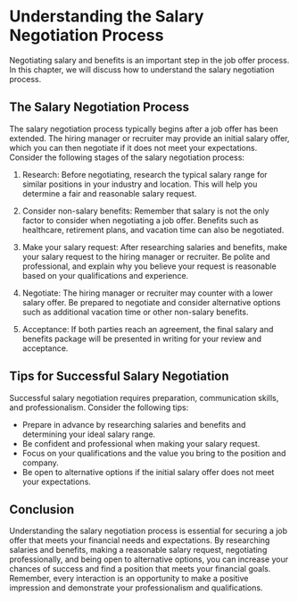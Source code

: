 Understanding the Salary Negotiation Process
=========================================================================================

Negotiating salary and benefits is an important step in the job offer process. In this chapter, we will discuss how to understand the salary negotiation process.

The Salary Negotiation Process
------------------------------

The salary negotiation process typically begins after a job offer has been extended. The hiring manager or recruiter may provide an initial salary offer, which you can then negotiate if it does not meet your expectations. Consider the following stages of the salary negotiation process:

1. Research: Before negotiating, research the typical salary range for similar positions in your industry and location. This will help you determine a fair and reasonable salary request.

2. Consider non-salary benefits: Remember that salary is not the only factor to consider when negotiating a job offer. Benefits such as healthcare, retirement plans, and vacation time can also be negotiated.

3. Make your salary request: After researching salaries and benefits, make your salary request to the hiring manager or recruiter. Be polite and professional, and explain why you believe your request is reasonable based on your qualifications and experience.

4. Negotiate: The hiring manager or recruiter may counter with a lower salary offer. Be prepared to negotiate and consider alternative options such as additional vacation time or other non-salary benefits.

5. Acceptance: If both parties reach an agreement, the final salary and benefits package will be presented in writing for your review and acceptance.

Tips for Successful Salary Negotiation
--------------------------------------

Successful salary negotiation requires preparation, communication skills, and professionalism. Consider the following tips:

* Prepare in advance by researching salaries and benefits and determining your ideal salary range.
* Be confident and professional when making your salary request.
* Focus on your qualifications and the value you bring to the position and company.
* Be open to alternative options if the initial salary offer does not meet your expectations.

Conclusion
----------

Understanding the salary negotiation process is essential for securing a job offer that meets your financial needs and expectations. By researching salaries and benefits, making a reasonable salary request, negotiating professionally, and being open to alternative options, you can increase your chances of success and find a position that meets your financial goals. Remember, every interaction is an opportunity to make a positive impression and demonstrate your professionalism and qualifications.
